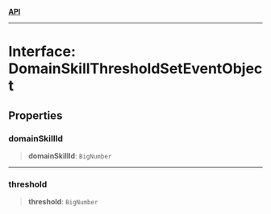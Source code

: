 [**API**](../../../README.md)

***

# Interface: DomainSkillThresholdSetEventObject

## Properties

### domainSkillId

> **domainSkillId**: `BigNumber`

***

### threshold

> **threshold**: `BigNumber`
